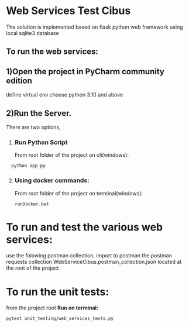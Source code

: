 # Web Services Test Cibus

The solution is implemented based on flask python web framework
using local sqlite3 database

## To run the web services:

## 1)Open the project in PyCharm community edition
  define virtual env
  choose python 3.10 and above

## 2)Run the Server.

There are two options,

1. ###   Run Python Script
    From root folder of the project on cli(windows):
    
`  python app.py`
  
2. ###   Using docker commands:

    From root folder of the project on terminal(windows):
    
    `runDocker.bat`

# **To run and test the various web services:**

use the folowing postman collection,
import to postman the postman requests collection
WebServiceCibus.postman_collection.json
located at the root of the project
# **To run the unit tests:**

from the project root
**Run on terminal:**

`pytest unit_testing/web_services_tests.py`
